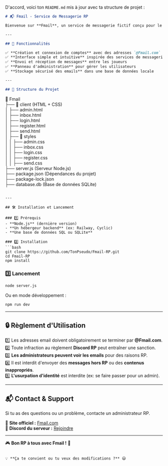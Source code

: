D'accord, voici ton `README.md` mis à jour avec ta structure de projet :  

```markdown
# 📬 Fmail - Service de Messagerie RP

Bienvenue sur **Fmail**, un service de messagerie fictif conçu pour le RP. Ce projet permet aux joueurs d'envoyer et de recevoir des emails dans un cadre immersif.

---

## 🚀 Fonctionnalités

✅ **Création et connexion de comptes** avec des adresses `@Fmail.com`  
✅ **Interface simple et intuitive** inspirée des services de messagerie réels  
✅ **Envoi et réception de messages** entre les joueurs  
✅ **Panneau d'administration** pour gérer les utilisateurs  
✅ **Stockage sécurisé des emails** dans une base de données locale  

---

## 📂 Structure du Projet

```
📂 Fmail  
├── 📁 client (HTML + CSS)  
│   ├── admin.html  
│   ├── inbox.html  
│   ├── login.html  
│   ├── register.html  
│   ├── send.html  
│   ├── 📁 styles  
│   │   ├── admin.css  
│   │   ├── inbox.css  
│   │   ├── login.css  
│   │   ├── register.css  
│   │   ├── send.css  
├── server.js (Serveur Node.js)  
├── package.json (Dépendances du projet)  
├── package-lock.json  
├── database.db (Base de données SQLite)  
```

---

## 🛠️ Installation et Lancement

### 1️⃣ Prérequis
- **Node.js** (dernière version)
- **Un hébergeur backend** (ex: Railway, Cyclic)
- **Une base de données SQL ou SQLite**  

### 2️⃣ Installation
```bash
git clone https://github.com/TonPseudo/Fmail-RP.git
cd Fmail-RP
npm install
```

### 3️⃣ Lancement
```bash
node server.js
```
Ou en mode développement :
```bash
npm run dev
```

---

## 🔒 Règlement d'Utilisation

1️⃣ Les adresses email doivent obligatoirement se terminer par **@Fmail.com**.  
2️⃣ Toute infraction au règlement **Discord RP** peut entraîner une sanction.  
3️⃣ **Les administrateurs peuvent voir les emails** pour des raisons RP.  
4️⃣ Il est interdit d'envoyer des **messages hors RP** ou des **contenus inappropriés**.  
5️⃣ **L'usurpation d'identité** est interdite (ex: se faire passer pour un admin).  

---

## 📬 Contact & Support

Si tu as des questions ou un problème, contacte un administrateur RP.

🔗 **Site officiel :** [Fmail.com](#)  
🔗 **Discord du serveur :** [Rejoindre](https://discord.gg/hnFj2DRy6t)  

---

🎮 **Bon RP à tous avec Fmail !** 📨
```

💡 **Ça te convient ou tu veux des modifications ?** 😃
